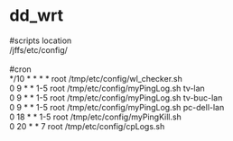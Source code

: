 # dd_wrt

#scripts location <br/>
/jffs/etc/config/<br/>
<br/>
#cron<br/>
*/10 * * * * root /tmp/etc/config/wl_checker.sh<br/>
0 9 * * 1-5 root /tmp/etc/config/myPingLog.sh   tv-lan<br/>
0 9 * * 1-5 root /tmp/etc/config/myPingLog.sh   tv-buc-lan<br/>
0 9 * * 1-5 root /tmp/etc/config/myPingLog.sh   pc-dell-lan<br/>
0 18 * * 1-5 root /tmp/etc/config/myPingKill.sh<br/>
0 20 * * 7   root /tmp/etc/config/cpLogs.sh<br/>
